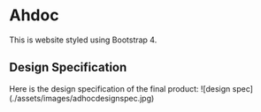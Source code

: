# Ahdoc

This is website styled using Bootstrap 4.

## Design Specification

Here is the design specification of the final product:
![design spec] (./assets/images/adhocdesignspec.jpg)
